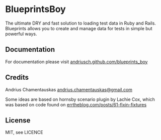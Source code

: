 BlueprintsBoy
========

The ultimate DRY and fast solution to loading test data in Ruby and Rails. Blueprints allows you to create and manage 
data for tests in simple but powerful ways.

Documentation
-------------

For documentation please visit [andriusch.github.com/blueprints_boy](http://andriusch.github.com/blueprints_boy)

Credits
-------

Andrius Chamentauskas <andrius.chamentauskas@gmail.com>

Some ideas are based on hornsby scenario plugin by Lachie Cox, which was based on code found on 
[errtheblog.com/posts/61-fixin-fixtures](http://errtheblog.com/posts/61-fixin-fixtures)

License
-------

MIT, see LICENCE
